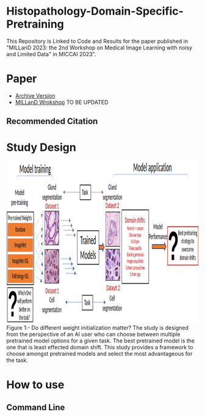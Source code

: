 # Histopathology-Domain-Specific-Pretraining
This Repository is Linked to Code and Results for the paper published in "MILLanD 2023: the 2nd Workshop on Medical Image Learning with noisy and Limited Data" in MICCAI 2023".

# Paper

- [Archive Version](https://arxiv.org/pdf/2307.03275.pdf)
- [MILLanD Wrokshop](https://arxiv.org/pdf/2307.03275.pdf) TO BE UPDATED

## Recommended Citation

# Study Design
<img src='images/Figure-flow-diagram.png' height='425px'>
Figure 1:- Do different weight initialization matter? The study is designed from the perspective of an AI user who can choose between multiple pretrained model options for a given task. The best pretrained model is the one that is least effected domain shift. This study provides a framework to choose amongst pretrained models and select the most advantageous for the task.



# How to use 

## Command Line


